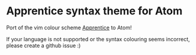 # Apprentice syntax theme for Atom

Port of the vim colour scheme [Apprentice](http://romainl.github.io/Apprentice/) to Atom!

If your language is not supported or the syntax colouring seems incorrect, please create a github issue :)
